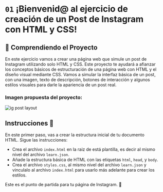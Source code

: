 # `01` ¡Bienvenid@ al ejercicio de creación de un Post de Instagram con HTML y CSS!


## 💬 Comprendiendo el Proyecto

En este ejercicio vamos a crear una página web que simule un post de Instagram utilizando solo HTML y CSS. Este proyecto te ayudará a afianzar los conceptos básicos de estructuración de una página web con HTML y el diseño visual mediante CSS. Vamos a simular la interfaz básica de un post, con una imagen, texto de descripción, botones de interacción y algunos estilos visuales para darle la apariencia de un post real.

### **Imagen propuesta del proyecto:**
![ig post layout](../../assets/instagram-post-layout.png)


## Instrucciones 📝

En este primer paso, vas a crear la estructura inicial de tu documento HTML. Sigue las instrucciones:

- Crea el archivo `index.html` en la raiz de está plantilla, es decir al mismo nivel del archivo `learn.json`.
- Añade la estructura básica de HTML con las etiquetas `html`, `head`, y `body`.
- Crea el archivo `styles.css`, al mismo nivel del archivo `learn.json` y vinculalo al archivo `index.html` para usarlo más adelante para crear los estilos.

Este es el punto de partida para tu página de Instagram. 🚀

